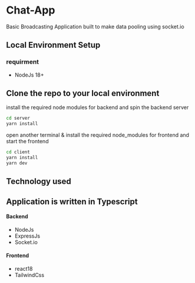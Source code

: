 
# Chat-App

Basic Broadcasting Application built to make data pooling using socket.io

## Local Environment Setup

### requirment
* NodeJs 18+

## Clone the repo to your local environment

install the required node modules for backend and spin the backend server

```bash
cd server
yarn install

```

open another terminal & install the required node_modules for frontend and start the frontend

```bash
cd client
yarn install
yarn dev
```

## Technology used

## Application is written in Typescript

#### Backend 
* NodeJs
* ExpressJs
* Socket.io
#### Frontend
* react18
* TailwindCss


